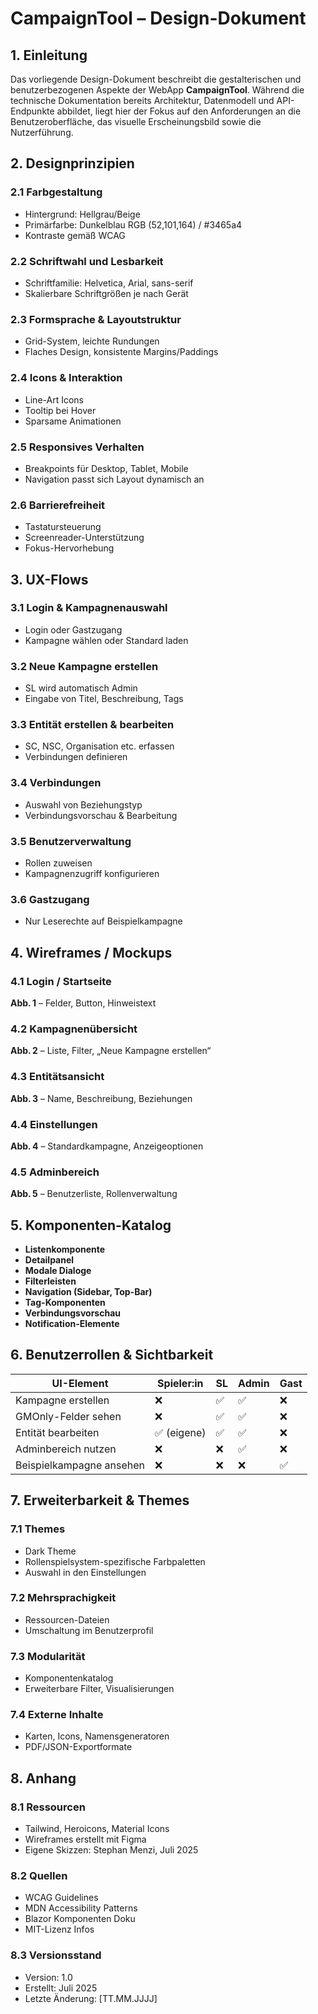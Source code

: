 # CampaignTool – Design-Dokument

## 1. Einleitung
Das vorliegende Design-Dokument beschreibt die gestalterischen und benutzerbezogenen Aspekte der WebApp **CampaignTool**. Während die technische Dokumentation bereits Architektur, Datenmodell und API-Endpunkte abbildet, liegt hier der Fokus auf den Anforderungen an die Benutzeroberfläche, das visuelle Erscheinungsbild sowie die Nutzerführung.

## 2. Designprinzipien

### 2.1 Farbgestaltung
- Hintergrund: Hellgrau/Beige  
- Primärfarbe: Dunkelblau RGB (52,101,164) / #3465a4  
- Kontraste gemäß WCAG

### 2.2 Schriftwahl und Lesbarkeit
- Schriftfamilie: Helvetica, Arial, sans-serif  
- Skalierbare Schriftgrößen je nach Gerät

### 2.3 Formsprache & Layoutstruktur
- Grid-System, leichte Rundungen  
- Flaches Design, konsistente Margins/Paddings

### 2.4 Icons & Interaktion
- Line-Art Icons  
- Tooltip bei Hover  
- Sparsame Animationen

### 2.5 Responsives Verhalten
- Breakpoints für Desktop, Tablet, Mobile  
- Navigation passt sich Layout dynamisch an

### 2.6 Barrierefreiheit
- Tastatursteuerung  
- Screenreader-Unterstützung  
- Fokus-Hervorhebung

## 3. UX-Flows

### 3.1 Login & Kampagnenauswahl
- Login oder Gastzugang  
- Kampagne wählen oder Standard laden

### 3.2 Neue Kampagne erstellen
- SL wird automatisch Admin  
- Eingabe von Titel, Beschreibung, Tags

### 3.3 Entität erstellen & bearbeiten
- SC, NSC, Organisation etc. erfassen  
- Verbindungen definieren

### 3.4 Verbindungen
- Auswahl von Beziehungstyp  
- Verbindungsvorschau & Bearbeitung

### 3.5 Benutzerverwaltung
- Rollen zuweisen  
- Kampagnenzugriff konfigurieren

### 3.6 Gastzugang
- Nur Leserechte auf Beispielkampagne

## 4. Wireframes / Mockups

### 4.1 Login / Startseite
**Abb. 1** – Felder, Button, Hinweistext

### 4.2 Kampagnenübersicht
**Abb. 2** – Liste, Filter, „Neue Kampagne erstellen“

### 4.3 Entitätsansicht
**Abb. 3** – Name, Beschreibung, Beziehungen

### 4.4 Einstellungen
**Abb. 4** – Standardkampagne, Anzeigeoptionen

### 4.5 Adminbereich
**Abb. 5** – Benutzerliste, Rollenverwaltung

## 5. Komponenten-Katalog

- **Listenkomponente**  
- **Detailpanel**  
- **Modale Dialoge**  
- **Filterleisten**  
- **Navigation (Sidebar, Top-Bar)**  
- **Tag-Komponenten**  
- **Verbindungsvorschau**  
- **Notification-Elemente**

## 6. Benutzerrollen & Sichtbarkeit

| UI-Element                         | Spieler:in | SL | Admin | Gast |
|-----------------------------------|------------|----|-------|------|
| Kampagne erstellen                | ❌         | ✅ | ✅    | ❌   |
| GMOnly-Felder sehen               | ❌         | ✅ | ✅    | ❌   |
| Entität bearbeiten                | ✅ (eigene) | ✅ | ✅    | ❌   |
| Adminbereich nutzen               | ❌         | ❌ | ✅    | ❌   |
| Beispielkampagne ansehen          | ❌         | ❌ | ❌    | ✅   |

## 7. Erweiterbarkeit & Themes

### 7.1 Themes
- Dark Theme  
- Rollenspielsystem-spezifische Farbpaletten  
- Auswahl in den Einstellungen

### 7.2 Mehrsprachigkeit
- Ressourcen-Dateien  
- Umschaltung im Benutzerprofil

### 7.3 Modularität
- Komponentenkatalog  
- Erweiterbare Filter, Visualisierungen

### 7.4 Externe Inhalte
- Karten, Icons, Namensgeneratoren  
- PDF/JSON-Exportformate

## 8. Anhang

### 8.1 Ressourcen
- Tailwind, Heroicons, Material Icons  
- Wireframes erstellt mit Figma  
- Eigene Skizzen: Stephan Menzi, Juli 2025

### 8.2 Quellen
- WCAG Guidelines  
- MDN Accessibility Patterns  
- Blazor Komponenten Doku  
- MIT-Lizenz Infos

### 8.3 Versionsstand
- Version: 1.0  
- Erstellt: Juli 2025  
- Letzte Änderung: [TT.MM.JJJJ]
